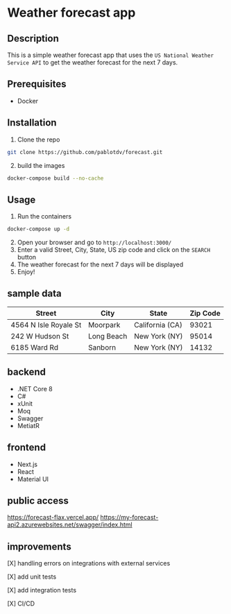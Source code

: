 # Weather forecast app

## Description

This is a simple weather forecast app that uses the `US National Weather Service API` to get the weather forecast for the next 7 days.

## Prerequisites

- Docker 

## Installation

1. Clone the repo
```sh
git clone https://github.com/pablotdv/forecast.git
```
2. build the images
```sh
docker-compose build --no-cache
```

## Usage
1. Run the containers
```sh
docker-compose up -d
```
2. Open your browser and go to `http://localhost:3000/`
3. Enter a valid Street, City, State, US zip code and click on the `SEARCH` button
4. The weather forecast for the next 7 days will be displayed
5. Enjoy!

## sample data
| Street | City | State | Zip Code |
| ------ | ---- | ----- | -------- |
| 4564 N Isle Royale St | Moorpark | California (CA) | 93021 |
| 242 W Hudson St | Long Beach | New York (NY) | 95014 |
| 6185 Ward Rd | Sanborn | New York (NY) | 14132 |

## backend

- .NET Core 8
- C#
- xUnit
- Moq
- Swagger
- MetiatR 

## frontend

- Next.js
- React
- Material UI

## public access

https://forecast-flax.vercel.app/
https://my-forecast-api2.azurewebsites.net/swagger/index.html

## improvements

[X] handling errors on integrations with external services

[X] add unit tests

[X] add integration tests

[X] CI/CD